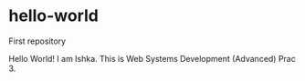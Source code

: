 # hello-world
First repository

Hello World!
I am Ishka.
This is Web Systems Development (Advanced) Prac 3.
